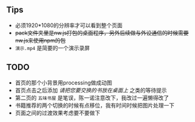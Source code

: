 ## Tips
- 必须1920*1080的分辨率才可以看到整个页面
- ~~pack文件夹里是nw.js打包的桌面程序，另外后续做与外设通信的时候需要nw.js来使用npm的包~~
- `演示.mp4` 是简要的一个演示录屏

## TODO
- 首页的那个小背景用processing做成动图
- 首页点击之后添加 *请把您要交换的书放在桌面上* 之类的等待提示
- 第二页的 `五味书屋` 是笔误，陈一诺注意改下，我改过一遍懒得改了
- 书籍推荐的两个切换的时候有点移位，我有时间时候把图片处理一下
- 页面之间的过渡效果考虑要不要做下